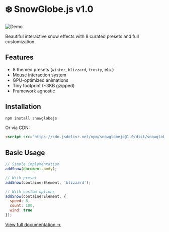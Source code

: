 # ❄️ SnowGlobe.js v1.0

![Demo](https://media.giphy.com/media/your-demo-gif.gif)

Beautiful interactive snow effects with 8 curated presets and full customization.

## Features

- 8 themed presets (`winter`, `blizzard`, `frosty`, etc.)
- Mouse interaction system
- GPU-optimized animations
- Tiny footprint (~3KB gzipped)
- Framework agnostic

## Installation

```bash
npm install snowglobejs
```

Or via CDN:
```html
<script src="https://cdn.jsdelivr.net/npm/snowglobejs@1.0/dist/snowglobe.min.js"></script>
```

## Basic Usage

```javascript
// Simple implementation
addSnow(document.body);

// With preset
addSnow(containerElement, 'blizzard');

// With custom options
addSnow(containerElement, {
  speed: 8,
  count: 100,
  wind: true
});
```

[View full documentation →](https://github.com/yourusername/snowglobejs/blob/main/docs/API.md)